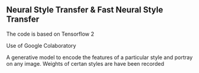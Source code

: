 ## Neural Style Transfer & Fast Neural Style Transfer

The code is based on Tensorflow 2

Use of Google Colaboratory

A generative model to encode the features of a particular style and portray on any image.
Weights of certan styles are have been recorded
